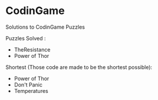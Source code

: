 # CodinGame
Solutions to CodinGame Puzzles

Puzzles Solved :
- TheResistance
- Power of Thor

Shortest (Those code are made to be the shortest possible):
- Power of Thor
- Don't Panic
- Temperatures